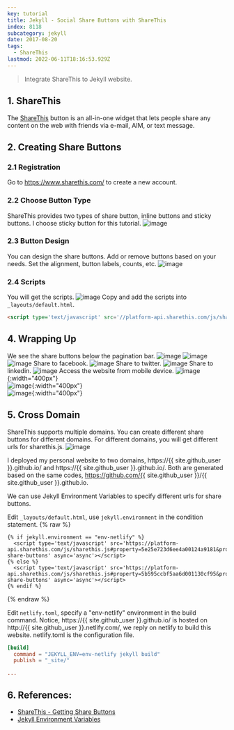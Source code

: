 ```yaml
---
key: tutorial
title: Jekyll - Social Share Buttons with ShareThis
index: 8118
subcategory: jekyll
date: 2017-08-20
tags:
  - ShareThis
lastmod: 2022-06-11T18:16:53.929Z
---
```


> Integrate ShareThis to Jekyll website.

## 1. ShareThis
The [ShareThis](https://www.sharethis.com/) button is an all-in-one widget that lets people share any content on the web with friends via e-mail, AIM, or text message.

## 2. Creating Share Buttons
### 2.1 Registration
Go to https://www.sharethis.com/ to create a new account.
### 2.2 Choose Button Type
ShareThis provides two types of share button, inline buttons and sticky buttons. I choose sticky button for this tutorial.
![image](/assets/images/jekyll/8118/buttontype.png)
### 2.3 Button Design
You can design the share buttons. Add or remove buttons based on your needs. Set the alignment, button labels, counts, etc.
![image](/assets/images/jekyll/8118/buttondesign.png)
### 2.4 Scripts
You will get the scripts.
![image](/assets/images/jekyll/8118/scripts.png)
Copy and add the scripts into `_layouts/default.html`.
```html
<script type='text/javascript' src='//platform-api.sharethis.com/js/sharethis.js#property=5b595ccbf5aa6d001130cf95&product=sticky-share-buttons' async='async'></script>
```

## 4. Wrapping Up
We see the share buttons below the pagination bar.
![image](/assets/images/jekyll/8118/desktop_home.png)
![image](/assets/images/jekyll/8118/desktop_tutorial.png)
![image](/assets/images/jekyll/8118/desktop_201.png)
Share to facebook.
![image](/assets/images/jekyll/8118/sharing_facebook.png)
Share to twitter.
![image](/assets/images/jekyll/8118/sharing_twitter.png)
Share to linkedin.
![image](/assets/images/jekyll/8118/sharing_linkedin.png)
Access the website from mobile device.
![image](/assets/images/jekyll/8118/mobile_home.png){:width="400px"}  
![image](/assets/images/jekyll/8118/mobile_tutorial.png){:width="400px"}  
![image](/assets/images/jekyll/8118/mobile_201.png){:width="400px"}  

## 5. Cross Domain
ShareThis supports multiple domains. You can create different share buttons for different domains. For different domains, you will get different urls for sharethis.js.
![image](/assets/images/jekyll/8118/multi-domain.png)

I deployed my personal website to two domains, https://{{ site.github_user }}.github.io/ and https://{{ site.github_user }}.github.io/. Both are generated based on the same codes, https://github.com/{{ site.github_user }}/{{ site.github_user }}.github.io.

We can use Jekyll Environment Variables to specify different urls for share buttons.

Edit `_layouts/default.html`, use `jekyll.environment` in the condition statement.
{% raw %}
```raw
{% if jekyll.environment == "env-netlify" %}
  <script type='text/javascript' src='https://platform-api.sharethis.com/js/sharethis.js#property=5e25e723d6ee4a00124a9181&product=sticky-share-buttons' async='async'></script>
{% else %}
  <script type='text/javascript' src='https://platform-api.sharethis.com/js/sharethis.js#property=5b595ccbf5aa6d001130cf95&product=sticky-share-buttons' async='async'></script>
{% endif %}
```
{% endraw %}

Edit `netlify.toml`, specify a "env-netlify" environment in the build command. Notice, https://{{ site.github_user }}.github.io/ is hosted on http://{{ site.github_user }}.netlify.com/, we reply on netlify to build this website. netlify.toml is the configuration file.
```toml
[build]
  command = "JEKYLL_ENV=env-netlify jekyll build"
  publish = "_site/"

...
```

## 6. References:
* [ShareThis - Getting Share Buttons](https://platform.sharethis.com/sticky-share-buttons)
* [Jekyll Environment Variables](https://jekyllrb.com/docs/configuration/environments/)
